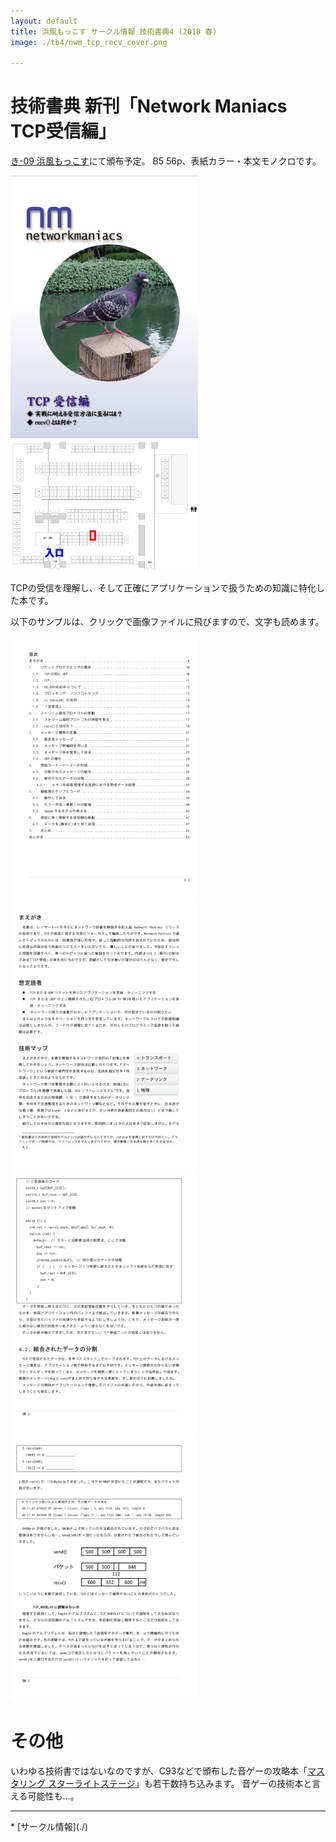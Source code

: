 ```yaml
---
layout: default
title: 浜風もっこす サークル情報 技術書典4 (2018 春)
image: ./tb4/nwm_tcp_recv_cover.png

---
```


技術書典 新刊「Network Maniacs TCP受信編」
====
[き-09 浜風もっこす](https://techbookfest.org/event/tbf04/circle/17400001)にて頒布予定。
B5 56p、表紙カラー・本文モノクロです。

<img src="./tb4/nwm_tcp_recv_cover.png" alt="表紙" style="width: 300px;"/>
<img src="./tb4/tb4_space.png" alt="浜風もっこす 配置" style="width: 300px;"/>


TCPの受信を理解し、そして正確にアプリケーションで扱うための知識に特化した本です。

以下のサンプルは、クリックで画像ファイルに飛びますので、文字も読めます。

[<img src="./tb4/nwm_tcp_recv_index.png" alt="本文サンプル1" style="width: 300px;"/>](./tb4/nwm_tcp_recv_index.png)
[<img src="./tb4/nwm_tcp_recv_preface.png" alt="本文サンプル2" style="width: 300px;"/>](./tb4/nwm_tcp_recv_preface.png)
[<img src="./tb4/nwm_tcp_recv_28_tcp1.png" alt="本文サンプル3" style="width: 300px;"/>](./tb4/nwm_tcp_recv_28_tcp1.png)
[<img src="./tb4/nwm_tcp_recv_50_tcp2.png" alt="本文サンプル4" style="width: 300px;"/>](./tb4/nwm_tcp_recv_50_tcp2.png)


その他
====
いわゆる技術書ではないなのですが、C93などで頒布した音ゲーの攻略本「[マスタリング スターライトステージ](./c93.html)」も若干数持ち込みます。
音ゲーの技術本と言える可能性も…。

<hr/>
* [サークル情報](./)
